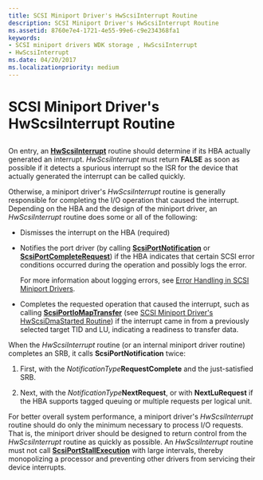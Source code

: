```yaml
---
title: SCSI Miniport Driver's HwScsiInterrupt Routine
description: SCSI Miniport Driver's HwScsiInterrupt Routine
ms.assetid: 8760e7e4-1721-4e55-99e6-c9e234368fa1
keywords:
- SCSI miniport drivers WDK storage , HwScsiInterrupt
- HwScsiInterrupt
ms.date: 04/20/2017
ms.localizationpriority: medium
---
```


# SCSI Miniport Driver's HwScsiInterrupt Routine


## <span id="ddk_scsi_miniport_drivers_hwscsiinterrupt_routine_kg"></span><span id="DDK_SCSI_MINIPORT_DRIVERS_HWSCSIINTERRUPT_ROUTINE_KG"></span>


On entry, an [**HwScsiInterrupt**](https://docs.microsoft.com/previous-versions/windows/hardware/drivers/ff557312(v=vs.85)) routine should determine if its HBA actually generated an interrupt. *HwScsiInterrupt* must return **FALSE** as soon as possible if it detects a spurious interrupt so the ISR for the device that actually generated the interrupt can be called quickly.

Otherwise, a miniport driver's *HwScsiInterrupt* routine is generally responsible for completing the I/O operation that caused the interrupt. Depending on the HBA and the design of the miniport driver, an *HwScsiInterrupt* routine does some or all of the following:

-   Dismisses the interrupt on the HBA (required)

-   Notifies the port driver (by calling [**ScsiPortNotification**](https://docs.microsoft.com/windows-hardware/drivers/ddi/srb/nf-srb-scsiportnotification) or [**ScsiPortCompleteRequest**](https://docs.microsoft.com/windows-hardware/drivers/ddi/srb/nf-srb-scsiportcompleterequest)) if the HBA indicates that certain SCSI error conditions occurred during the operation and possibly logs the error.

    For more information about logging errors, see [Error Handling in SCSI Miniport Drivers](error-handling-in-scsi-miniport-drivers.md).

-   Completes the requested operation that caused the interrupt, such as calling [**ScsiPortIoMapTransfer**](https://docs.microsoft.com/windows-hardware/drivers/ddi/srb/nf-srb-scsiportiomaptransfer) (see [SCSI Miniport Driver's HwScsiDmaStarted Routine](scsi-miniport-driver-s-hwscsidmastarted-routine.md)) if the interrupt came in from a previously selected target TID and LU, indicating a readiness to transfer data.

When the *HwScsiInterrupt* routine (or an internal miniport driver routine) completes an SRB, it calls **ScsiPortNotification** twice:

1.  First, with the *NotificationType***RequestComplete** and the just-satisfied SRB.

2.  Next, with the *NotificationType***NextRequest**, or with **NextLuRequest** if the HBA supports tagged queuing or multiple requests per logical unit.

For better overall system performance, a miniport driver's *HwScsiInterrupt* routine should do only the minimum necessary to process I/O requests. That is, the miniport driver should be designed to return control from the *HwScsiInterrupt* routine as quickly as possible. An *HwScsiInterrupt* routine must not call [**ScsiPortStallExecution**](https://docs.microsoft.com/windows-hardware/drivers/ddi/srb/nf-srb-scsiportstallexecution) with large intervals, thereby monopolizing a processor and preventing other drivers from servicing their device interrupts.

 

 




